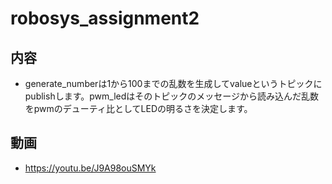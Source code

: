 # robosys_assignment2
## 内容
- generate_numberは1から100までの乱数を生成してvalueというトピックにpublishします。pwm_ledはそのトピックのメッセージから読み込んだ乱数をpwmのデューティ比としてLEDの明るさを決定します。  
## 動画
- https://youtu.be/J9A98ouSMYk
